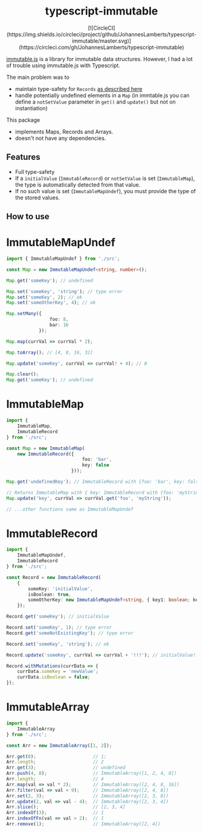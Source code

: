 <h1 align="center">typescript-immutable</h1>

<div align="center">
[![CircleCI](https://img.shields.io/circleci/project/github/JohannesLamberts/typescript-immutable/master.svg)](https://circleci.com/gh/JohannesLamberts/typescript-immutable)
</div>


[immutable.js](https://facebook.github.io/immutable-js/) is a library for immutable data structures.
However, I had a lot of trouble using immutable.js with Typescript.

The main problem was to
- maintain type-safety for `Records` [as described here](https://coderwall.com/p/vxk_tg/using-immutable-js-in-typescript)
- handle potentially undefined elements in a `Map`
  (in immtable.js you can define a `notSetValue` parameter in `get()` and `update()` but not on instantiation)

This package
- implements Maps, Records and Arrays.
- doesn't not have any dependencies.

## Features
- Full type-safety
- If a `initialValue` (`ImmutableRecord`) or `notSetValue` is set (`ImmutableMap`), the type is automatically detected from that value.
- If no such value is set (`ImmutableMapUndef`), you must provide the type of the stored values. 

## How to use

# ImmutableMapUndef

```typescript
import { ImmutableMapUndef } from './src';

const Map = new ImmutableMapUndef<string, number>();

Map.get('someKey'); // undefined

Map.set('someKey', 'string'); // type error
Map.set('someKey', 2); // ok
Map.set('someOtherKey', 4); // ok

Map.setMany({
                foo: 8,
                bar: 16
            });

Map.map(currVal => currVal * 2);

Map.toArray(); // [4, 8, 16, 32]

Map.update('someKey', currVal => currVal! + 4); // 8

Map.clear();
Map.get('someKey'); // undefined
```

# ImmutableMap

```typescript
import {
    ImmutableMap,
    ImmutableRecord
} from './src';

const Map = new ImmutableMap(
    new ImmutableRecord({
                            foo: 'bar',
                            key: false
                        }));

Map.get('undefinedKey'); // ImmutableRecord with {foo: 'bar', key: false}

// Returns ImmutableMap with { key: ImmutableRecord with {foo: 'myString', key: false} }
Map.update('key', currVal => currVal.get('foo', 'myString'));

// ...other functions same as ImmutableMapUndef
```

# ImmutableRecord

```typescript
import {
    ImmutableMapUndef,
    ImmutableRecord
} from './src';

const Record = new ImmutableRecord(
    {
        someKey: 'initialValue',
        isBoolean: true,
        someOtherKey: new ImmutableMapUndef<string, { key1: boolean; key2: number; }>()
    });

Record.get('someKey'); // initialValue

Record.set('someKey', 1); // type error
Record.get('someNotExistingKey'); // type error

Record.set('someKey', 'string'); // ok

Record.update('someKey', currVal => currVal + '!!!'); // initialValue!!!

Record.withMutations(currData => {
    currData.someKey = 'newValue';
    currData.isBoolean = false;
});
```

# ImmutableArray

```typescript
import {
    ImmutableArray
} from './src';

const Arr = new ImmutableArray([1, 2]);

Arr.get(0);                     // 1;
Arr.length;                     // 2
Arr.get(3);                     // undefined
Arr.push(4, 8);                 // ImmutableArray([1, 2, 4, 8])
Arr.length;                     // 4
Arr.map(val => val * 2);        // ImmutableArray([2, 4, 8, 16])
Arr.filter(val => val < 9);     // ImmutableArray([2, 4, 8])
Arr.set(2, 3);                  // ImmutableArray([2, 3, 8])
Arr.update(2, val => val - 4);  // ImmutableArray([2, 3, 4])
Arr.slice();                    // [2, 3, 4]
Arr.indexOf(3);                 // 1
Arr.indexOfFn(val => val > 2);  // 1
Arr.remove(1);                  // ImmutableArray([2, 4])
```